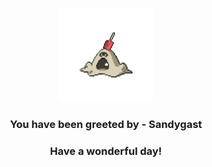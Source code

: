 <p align="center">
    <img src="https://raw.githubusercontent.com/PokeAPI/sprites/master/sprites/pokemon/769.png" width="150" height="150">
</p>
<h3 align="center">You have been greeted by - <b>Sandygast</b></h3>
<h3 align="center">Have a wonderful day!</h3>
